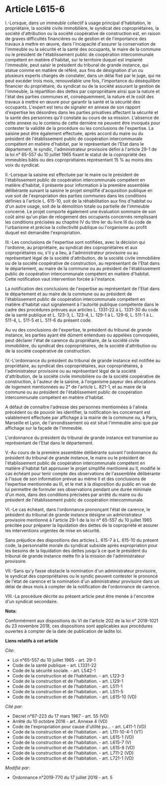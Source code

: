 # Article L615-6

I.-Lorsque, dans un immeuble collectif à usage principal d'habitation, le propriétaire, la société civile immobilière, le
syndicat des copropriétaires, la société d'attribution ou la société coopérative de construction est, en raison de graves
difficultés financières ou de gestion et de l'importance des travaux à mettre en œuvre, dans l'incapacité d'assurer la
conservation de l'immeuble ou la sécurité et la santé des occupants, le maire de la commune ou le président de
l'établissement public de coopération intercommunale compétent en matière d'habitat, sur le territoire duquel est implanté
l'immeuble, peut saisir le président du tribunal de grande instance, qui statue comme en matière de référé, aux fins de
désignation d'un ou plusieurs experts chargés de constater, dans un délai fixé par le juge, qui ne peut excéder trois mois,
renouvelable une fois, l'importance du déséquilibre financier du propriétaire, du syndicat ou de la société assurant la
gestion de l'immeuble, la répartition des dettes par copropriétaire ainsi que la nature et l'état des parties communes et,
conséquemment, la nature et le coût des travaux à mettre en œuvre pour garantir la santé et la sécurité des occupants.
L'expert est tenu de signaler en annexe de son rapport d'expertise les désordres dans les parties privatives affectant la
sécurité et la santé des personnes qu'il constate au cours de sa mission. L'absence de cette annexe ou le contenu de cette
dernière ne peuvent être invoqués pour contester la validité de la procédure ou les conclusions de l'expertise. La saisine
peut être également effectuée, après accord du maire ou du président de l'établissement public de coopération intercommunale
compétent en matière d'habitat, par le représentant de l'Etat dans le département, le syndic, l'administrateur provisoire
défini à l'article 29-1 de la loi n° 65-557 du 10 juillet 1965 fixant le statut de la copropriété des immeubles bâtis ou des
copropriétaires représentant 15 % au moins des voix du syndicat.

II.-Lorsque la saisine est effectuée par le maire ou le président de l'établissement public de coopération intercommunale
compétent en matière d'habitat, il présente pour information à la première assemblée délibérante suivant la saisine le projet
simplifié d'acquisition publique en vue soit de l'expropriation des parties communes dans les conditions définies à l'article
L. 615-10, soit de la réhabilitation aux fins d'habitat ou d'un autre usage, soit de la démolition totale ou partielle de
l'immeuble concerné. Le projet comporte également une évaluation sommaire de son coût ainsi qu'un plan de relogement des
occupants concernés remplissant les conditions précisées au chapitre IV du titre Ier du livre III du code de l'urbanisme et
précise la collectivité publique ou l'organisme au profit duquel est demandée l'expropriation.

III.-Les conclusions de l'expertise sont notifiées, avec la décision qui l'ordonne, au propriétaire, au syndicat des
copropriétaires et aux copropriétaires ou, s'il y a lieu, à l'administrateur provisoire ou au représentant légal de la
société d'attribution, de la société civile immobilière ou de la société coopérative de construction, au représentant de
l'Etat dans le département, au maire de la commune ou au président de l'établissement public de coopération intercommunale
compétent en matière d'habitat. Cette notification vaut intervention forcée à l'instance.

La notification des conclusions de l'expertise au représentant de l'Etat dans le département et au maire de la commune ou au
président de l'établissement public de coopération intercommunale compétent en matière d'habitat vaut signalement à
l'autorité publique compétente dans le cadre des procédures prévues aux articles L. 1331-22 à L. 1331-30 du code de la santé
publique et L. 123-3, L. 123-4, L. 129-1 à L. 129-6, L. 511-1 à L. 511-4, L. 511-5 et L. 511-6 du présent code.

Au vu des conclusions de l'expertise, le président du tribunal de grande instance, les parties ayant été dûment entendues ou
appelées convoquées, peut déclarer l'état de carence du propriétaire, de la société civile immobilière, du syndicat des
copropriétaires, de la société d'attribution ou de la société coopérative de construction.

IV.-L'ordonnance du président du tribunal de grande instance est notifiée au propriétaire, au syndicat des copropriétaires,
aux copropriétaires, à l'administrateur provisoire ou au représentant légal de la société d'attribution, de la société civile
immobilière ou de la société coopérative de construction, à l'auteur de la saisine, à l'organisme payeur des allocations de
logement mentionnées au 2° de l'article L. 821-1, et au maire de la commune ou au président de l'établissement public de
coopération intercommunale compétent en matière d'habitat.

A défaut de connaître l'adresse des personnes mentionnées à l'alinéa précédent ou de pouvoir les identifier, la notification
les concernant est valablement effectuée par affichage à la mairie de la commune ou, à Paris, Marseille et Lyon, de
l'arrondissement où est situé l'immeuble ainsi que par affichage sur la façade de l'immeuble.

L'ordonnance du président du tribunal de grande instance est transmise au représentant de l'Etat dans le département.

V.-Au cours de la première assemblée délibérante suivant l'ordonnance du président du tribunal de grande instance, le maire
ou le président de l'établissement public de coopération intercommunale compétent en matière d'habitat fait approuver le
projet simplifié mentionné au II, modifié le cas échéant pour tenir compte des observations de l'assemblée délibérante à
l'issue de son information prévue au même II et des conclusions de l'expertise mentionnée au III, et le met à la disposition
du public en vue de lui permettre de formuler ses observations pendant une durée minimale d'un mois, dans des conditions
précisées par arrêté du maire ou du président de l'établissement public de coopération intercommunale.

VI.-Le cas échéant, dans l'ordonnance prononçant l'état de carence, le président du tribunal de grande instance désigne un
administrateur provisoire mentionné à l'article 29-1 de la loi n° 65-557 du 10 juillet 1965 précitée pour préparer la
liquidation des dettes de la copropriété et assurer les interventions urgentes de mise en sécurité.

Sans préjudice des dispositions des articles L. 615-7 à L. 615-10 du présent code, la personnalité morale du syndicat
subsiste après expropriation pour les besoins de la liquidation des dettes jusqu'à ce que le président du tribunal de grande
instance mette fin à la mission de l'administrateur provisoire.

VII.-Sans qu'y fasse obstacle la nomination d'un administrateur provisoire, le syndicat des copropriétaires ou le syndic
peuvent contester le prononcé de l'état de carence et la nomination d'un administrateur provisoire dans un délai de deux mois
à compter de la notification de l'ordonnance de carence.

VIII.-La procédure décrite au présent article peut être menée à l'encontre d'un syndicat secondaire.

**Nota:**

Conformément aux dispositions du VI de l'article 202 de la loi n° 2018-1021 du 23 novembre 2018, ces dispositions sont
applicables aux procédures ouvertes à compter de la date de publication de ladite loi.

**Liens relatifs à cet article**

_Cite_:

  - Loi n°65-557 du 10 juillet 1965 - art. 29-1
  - Code de la santé publique - art. L1331-22
  - Code de la sécurité sociale. - art. L542-1
  - Code de la construction et de l'habitation. - art. L123-3
  - Code de la construction et de l'habitation. - art. L129-1
  - Code de la construction et de l'habitation. - art. L511-1
  - Code de la construction et de l'habitation. - art. L511-5
  - Code de la construction et de l'habitation. - art. L615-10 (VD)

_Cité par_:

  - Décret n°67-223 du 17 mars 1967 - art. 55 (VD)
  - Arrêté du 10 octobre 2016 - art. Annexe 4 (VD)
  - Code de l'expropriation pour cause d'utilité pu... - art. L411-1 (VD)
  - Code de la construction et de l'habitation. - art. L111-10-4-1 (VT)
  - Code de la construction et de l'habitation. - art. L615-1 (VD)
  - Code de la construction et de l'habitation. - art. L615-7 (V)
  - Code de la construction et de l'habitation. - art. L615-8 (VD)
  - Code de la construction et de l'habitation. - art. L711-2 (VD)
  - Code de la construction et de l'habitation. - art. L721-1 (VD)

_Modifié par_:

  - Ordonnance n°2019-770 du 17 juillet 2019 - art. 5
